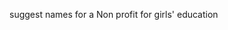 suggest names for a Non profit for girls' education

<!-- <MDBFooter bgColor="light" className="text-center text-lg-start text-muted"> -->
